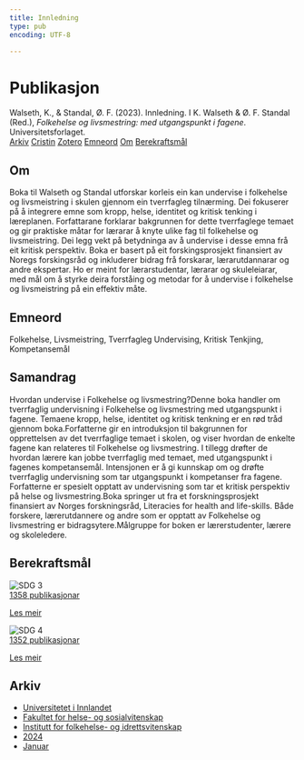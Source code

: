 ```yaml
---
title: Innledning
type: pub
encoding: UTF-8

---
```

<h1>Publikasjon</h1>
<article id="csl-bib-container-HHNTXSZJ" class="csl-bib-container">
  <div class="csl-bib-body"> <div class="csl-entry">Walseth, K., &#38; Standal, Ø. F. (2023). Innledning. I K. Walseth &#38; Ø. F. Standal (Red.), <i>Folkehelse og livsmestring: med utgangspunkt i fagene</i>. Universitetsforlaget.</div> </div>
  <div class="csl-bib-buttons">
    <a href="#taxonomy-article-HHNTXSZJ" alt="archive" class="csl-bib-button">Arkiv</a>
    <a href="https://app.cristin.no/results/show.jsf?id=2227684" alt="Cristin" class="csl-bib-button">Cristin</a>
    <a href="http://zotero.org/groups/5881554/items/HHNTXSZJ" alt="Zotero" class="csl-bib-button">Zotero</a>
    <a href="#keywords-article-HHNTXSZJ" alt="keywords" class="csl-bib-button">Emneord</a>
    <a href="#about-article-HHNTXSZJ" alt="about_pub" class="csl-bib-button">Om</a>
    <a href="#sdg-article-HHNTXSZJ" alt="sdg" class="csl-bib-button">Berekraftsmål</a>
  </div>
  <div id="csl-bib-meta-container-HHNTXSZJ"></div>
</article>
<div id="csl-bib-meta-HHNTXSZJ" class="csl-bib-meta">
  <article id="about-article-HHNTXSZJ" class="about_pub-article">
    <h1>Om</h1>
    Boka til Walseth og Standal utforskar korleis ein kan undervise i folkehelse og livsmeistring i skulen gjennom ein tverrfagleg tilnærming. Dei fokuserer på å integrere emne som kropp, helse, identitet og kritisk tenking i læreplanen. Forfattarane forklarar bakgrunnen for dette tverrfaglege temaet og gir praktiske måtar for lærarar å knyte ulike fag til folkehelse og livsmeistring. Dei legg vekt på betydninga av å undervise i desse emna frå eit kritisk perspektiv. Boka er basert på eit forskingsprosjekt finansiert av Noregs forskingsråd og inkluderer bidrag frå forskarar, lærarutdannarar og andre ekspertar. Ho er meint for lærarstudentar, lærarar og skuleleiarar, med mål om å styrke deira forståing og metodar for å undervise i folkehelse og livsmeistring på ein effektiv måte.
  </article>
  <article id="keywords-article-HHNTXSZJ" class="keywords-article">
    <h1>Emneord</h1>
    Folkehelse, Livsmeistring, Tverrfagleg Undervising, Kritisk Tenkjing, Kompetansemål
  </article>
  <article id="abstract-article-HHNTXSZJ" class="abstract-article">
    <h1>Samandrag</h1>
    Hvordan undervise i Folkehelse og livsmestring?Denne boka handler om tverrfaglig undervisning i Folkehelse og livsmestring med utgangspunkt i fagene. Temaene kropp, helse, identitet og kritisk tenkning er en rød tråd gjennom boka.Forfatterne gir en introduksjon til bakgrunnen for opprettelsen av det tverrfaglige temaet i skolen, og viser hvordan de enkelte fagene kan relateres til Folkehelse og livsmestring. I tillegg drøfter de hvordan lærere kan jobbe tverrfaglig med temaet, med utgangspunkt i fagenes kompetansemål. Intensjonen er å gi kunnskap om og drøfte tverrfaglig undervisning som tar utgangspunkt i kompetanser fra fagene. Forfatterne er spesielt opptatt av undervisning som tar et kritisk perspektiv på helse og livsmestring.Boka springer ut fra et forskningsprosjekt finansiert av Norges forskningsråd, Literacies for health and life-skills. Både forskere, lærerutdannere og andre som er opptatt av Folkehelse og livsmestring er bidragsytere.Målgruppe for boken er lærerstudenter, lærere og skoleledere.
  </article>
  <article id="sdg-article-HHNTXSZJ" class="sdg-article">
    <h1>Berekraftsmål</h1>
    <div class="sdg-container"><div id="sdg3" class="sdg">
        <img src="{{< params subfolder >}}images/sdg/sdg03_nn.png" class="image" alt="SDG 3">
        <div class="sdg-overlay">
          <a href="{{< params subfolder >}}nn/archive/?sdg=3#archive" class="sdg-publication-count"><span>1358</span> publikasjonar</a>
          <p><a href="https://fn.no/om-fn/fns-baerekraftsmaal/god-helse-og-livskvalitet?lang=nno-NO" class="sdg-read-more">Les meir</a></p>
        </div>
      </div> <div id="sdg4" class="sdg">
        <img src="{{< params subfolder >}}images/sdg/sdg04_nn.png" class="image" alt="SDG 4">
        <div class="sdg-overlay">
          <a href="{{< params subfolder >}}nn/archive/?sdg=4#archive" class="sdg-publication-count"><span>1352</span> publikasjonar</a>
          <p><a href="https://fn.no/om-fn/fns-baerekraftsmaal/god-utdanning?lang=nno-NO" class="sdg-read-more">Les meir</a></p>
        </div>
      </div></div>
  </article>
  <article id="taxonomy-article-HHNTXSZJ" class="taxonomy-article">
    <h1>Arkiv</h1>
    <ul>
      <li><a href="{{< params subfolder >}}nn/archive/?key=3DCRN523">Universitetet i Innlandet</a></li>
      <li><a href="{{< params subfolder >}}nn/archive/?key=IDKFS3MX">Fakultet for helse- og sosialvitenskap</a></li>
      <li><a href="{{< params subfolder >}}nn/archive/?key=FJXE3Z8X">Institutt for folkehelse- og idrettsvitenskap</a></li>
      <li><a href="{{< params subfolder >}}nn/archive/?key=DLUBDP8T">2024</a></li>
      <li><a href="{{< params subfolder >}}nn/archive/?key=3Y6TNBSU">Januar</a></li>
    </ul>
  </article>
</div>
